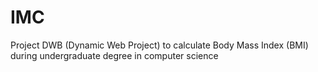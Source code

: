 # IMC
Project DWB (Dynamic Web Project) to calculate Body Mass Index (BMI) during undergraduate degree in computer science
